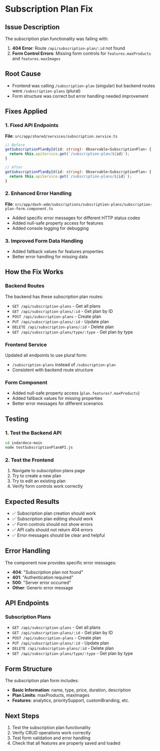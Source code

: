 # Subscription Plan Fix

## Issue Description
The subscription plan functionality was failing with:
1. **404 Error**: Route `/api/subscription-plan/:id` not found
2. **Form Control Errors**: Missing form controls for `features.maxProducts` and `features.maxImages`

## Root Cause
- Frontend was calling `/subscription-plan` (singular) but backend routes were `/subscription-plans` (plural)
- Form structure was correct but error handling needed improvement

## Fixes Applied

### 1. Fixed API Endpoints
**File**: `src/app/shared/services/subscription.service.ts`
```typescript
// Before
getSubscriptionPlanById(id: string): Observable<SubscriptionPlan> {
  return this.apiService.get(`/subscription-plan/${id}`);
}

// After
getSubscriptionPlanById(id: string): Observable<SubscriptionPlan> {
  return this.apiService.get(`/subscription-plans/${id}`);
}
```

### 2. Enhanced Error Handling
**File**: `src/app/dash-adm/subscriptions/subscription-plans/subscription-plan-form.component.ts`
- Added specific error messages for different HTTP status codes
- Added null-safe property access for features
- Added console logging for debugging

### 3. Improved Form Data Handling
- Added fallback values for features properties
- Better error handling for missing data

## How the Fix Works

### Backend Routes
The backend has these subscription plan routes:
- `GET /api/subscription-plans` - Get all plans
- `GET /api/subscription-plans/:id` - Get plan by ID
- `POST /api/subscription-plans` - Create plan
- `PUT /api/subscription-plans/:id` - Update plan
- `DELETE /api/subscription-plans/:id` - Delete plan
- `GET /api/subscription-plans/type/:type` - Get plan by type

### Frontend Service
Updated all endpoints to use plural form:
- `/subscription-plans` instead of `/subscription-plan`
- Consistent with backend route structure

### Form Component
- Added null-safe property access (`plan.features?.maxProducts`)
- Added fallback values for missing properties
- Better error messages for different scenarios

## Testing

### 1. Test the Backend API
```bash
cd indardeco-main
node testSubscriptionPlanAPI.js
```

### 2. Test the Frontend
1. Navigate to subscription plans page
2. Try to create a new plan
3. Try to edit an existing plan
4. Verify form controls work correctly

## Expected Results
- ✅ Subscription plan creation should work
- ✅ Subscription plan editing should work
- ✅ Form controls should not show errors
- ✅ API calls should not return 404 errors
- ✅ Error messages should be clear and helpful

## Error Handling
The component now provides specific error messages:
- **404**: "Subscription plan not found"
- **401**: "Authentication required"
- **500**: "Server error occurred"
- **Other**: Generic error message

## API Endpoints
### Subscription Plans
- `GET /api/subscription-plans` - Get all plans
- `GET /api/subscription-plans/:id` - Get plan by ID
- `POST /api/subscription-plans` - Create plan
- `PUT /api/subscription-plans/:id` - Update plan
- `DELETE /api/subscription-plans/:id` - Delete plan
- `GET /api/subscription-plans/type/:type` - Get plan by type

## Form Structure
The subscription plan form includes:
- **Basic Information**: name, type, price, duration, description
- **Plan Limits**: maxProducts, maxImages
- **Features**: analytics, prioritySupport, customBranding, etc.

## Next Steps
1. Test the subscription plan functionality
2. Verify CRUD operations work correctly
3. Test form validation and error handling
4. Check that all features are properly saved and loaded 